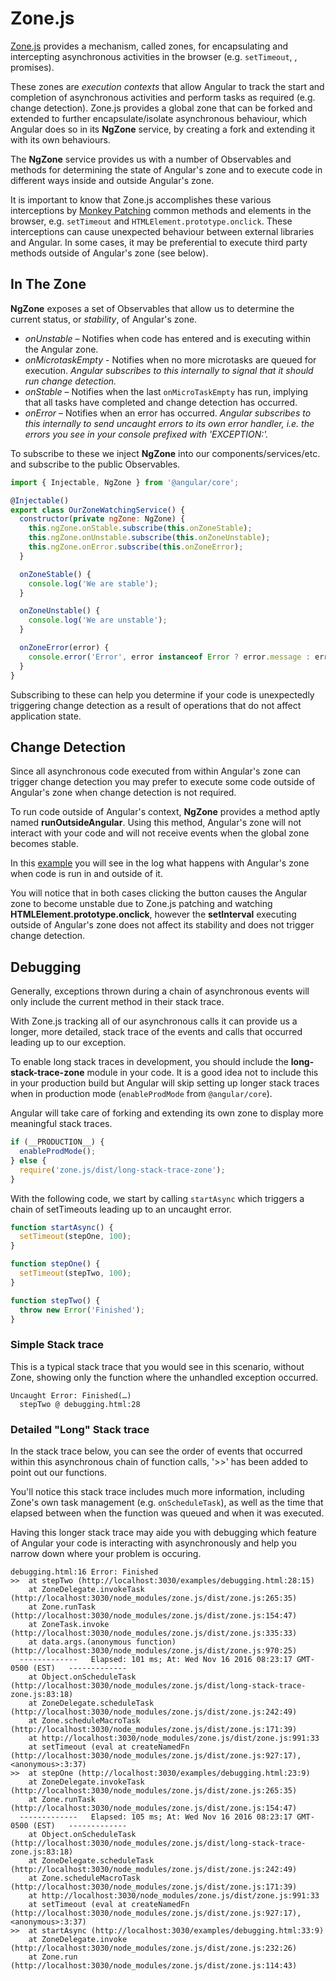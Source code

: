 # Zone.js

[Zone.js](https://github.com/angular/zone.js) provides a mechanism, called zones, for encapsulating and intercepting asynchronous activities in the browser \(e.g. `setTimeout`, , promises\).

These zones are _execution contexts_ that allow Angular to track the start and completion of asynchronous activities and perform tasks as required \(e.g. change detection\). Zone.js provides a global zone that can be forked and extended to further encapsulate/isolate asynchronous behaviour, which Angular does so in its **NgZone** service, by creating a fork and extending it with its own behaviours.

The **NgZone** service provides us with a number of Observables and methods for determining the state of Angular's zone and to execute code in different ways inside and outside Angular's zone.

It is important to know that Zone.js accomplishes these various interceptions by [Monkey Patching](https://en.wikipedia.org/wiki/Monkey_patch) common methods and elements in the browser, e.g. `setTimeout` and `HTMLElement.prototype.onclick`. These interceptions can cause unexpected behaviour between external libraries and Angular. In some cases, it may be preferential to execute third party methods outside of Angular's zone \(see below\).

## In The Zone

**NgZone** exposes a set of Observables that allow us to determine the current status, or _stability_, of Angular's zone.

* _onUnstable_ – Notifies when code has entered and is executing within the Angular zone.
* _onMicrotaskEmpty_ - Notifies when no more microtasks are queued for execution. _Angular subscribes to this internally to signal that it should run change detection._
* _onStable_ – Notifies when the last `onMicroTaskEmpty` has run, implying that all tasks have completed and change detection has occurred.
* _onError_ – Notifies when an error has occurred. _Angular subscribes to this internally to send uncaught errors to its own error handler, i.e. the errors you see in your console prefixed with 'EXCEPTION:'._

To subscribe to these we inject **NgZone** into our components/services/etc. and subscribe to the public Observables.

```javascript
import { Injectable, NgZone } from '@angular/core';

@Injectable()
export class OurZoneWatchingService() {
  constructor(private ngZone: NgZone) {
    this.ngZone.onStable.subscribe(this.onZoneStable);
    this.ngZone.onUnstable.subscribe(this.onZoneUnstable);  
    this.ngZone.onError.subscribe(this.onZoneError);
  }

  onZoneStable() {
    console.log('We are stable');
  }

  onZoneUnstable() {
    console.log('We are unstable');
  }

  onZoneError(error) {
    console.error('Error', error instanceof Error ? error.message : error.toString());
  }
}
```

Subscribing to these can help you determine if your code is unexpectedly triggering change detection as a result of operations that do not affect application state.

## Change Detection

Since all asynchronous code executed from within Angular's zone can trigger change detection you may prefer to execute some code outside of Angular's zone when change detection is not required.

To run code outside of Angular's context, **NgZone** provides a method aptly named **runOutsideAngular**. Using this method, Angular's zone will not interact with your code and will not receive events when the global zone becomes stable.

In this [example](http://plnkr.co/edit/d3KGMh?p=preview) you will see in the log what happens with Angular's zone when code is run in and outside of it.

You will notice that in both cases clicking the button causes the Angular zone to become unstable due to Zone.js patching and watching **HTMLElement.prototype.onclick**, however the **setInterval** executing outside of Angular's zone does not affect its stability and does not trigger change detection.

## Debugging

Generally, exceptions thrown during a chain of asynchronous events will only include the current method in their stack trace.

With Zone.js tracking all of our asynchronous calls it can provide us a longer, more detailed, stack trace of the events and calls that occurred leading up to our exception.

To enable long stack traces in development, you should include the **long-stack-trace-zone** module in your code. It is a good idea not to include this in your production build but Angular will skip setting up longer stack traces when in production mode \(`enableProdMode` from `@angular/core`\).

Angular will take care of forking and extending its own zone to display more meaningful stack traces.

```javascript
if (__PRODUCTION__) {
  enableProdMode();
} else {
  require('zone.js/dist/long-stack-trace-zone');
}
```

With the following code, we start by calling `startAsync` which triggers a chain of setTimeouts leading up to an uncaught error.

```javascript
function startAsync() {
  setTimeout(stepOne, 100);
}

function stepOne() {
  setTimeout(stepTwo, 100);
}

function stepTwo() {
  throw new Error('Finished');
}
```

### Simple Stack trace

This is a typical stack trace that you would see in this scenario, without Zone, showing only the function where the unhandled exception occurred.

```text
Uncaught Error: Finished(…)
  stepTwo @ debugging.html:28
```

### Detailed "Long" Stack trace

In the stack trace below, you can see the order of events that occurred within this asynchronous chain of function calls, '&gt;&gt;' has been added to point out our functions.

You'll notice this stack trace includes much more information, including Zone's own task management \(e.g. `onScheduleTask`\), as well as the time that elapsed between when the function was queued and when it was executed.

Having this longer stack trace may aide you with debugging which feature of Angular your code is interacting with asynchronously and help you narrow down where your problem is occuring.

```text
debugging.html:16 Error: Finished
>>  at stepTwo (http://localhost:3030/examples/debugging.html:28:15)
    at ZoneDelegate.invokeTask (http://localhost:3030/node_modules/zone.js/dist/zone.js:265:35)
    at Zone.runTask (http://localhost:3030/node_modules/zone.js/dist/zone.js:154:47)
    at ZoneTask.invoke (http://localhost:3030/node_modules/zone.js/dist/zone.js:335:33)
    at data.args.(anonymous function) (http://localhost:3030/node_modules/zone.js/dist/zone.js:970:25)
  -------------   Elapsed: 101 ms; At: Wed Nov 16 2016 08:23:17 GMT-0500 (EST)   -------------  
    at Object.onScheduleTask (http://localhost:3030/node_modules/zone.js/dist/long-stack-trace-zone.js:83:18)
    at ZoneDelegate.scheduleTask (http://localhost:3030/node_modules/zone.js/dist/zone.js:242:49)
    at Zone.scheduleMacroTask (http://localhost:3030/node_modules/zone.js/dist/zone.js:171:39)
    at http://localhost:3030/node_modules/zone.js/dist/zone.js:991:33
    at setTimeout (eval at createNamedFn (http://localhost:3030/node_modules/zone.js/dist/zone.js:927:17), <anonymous>:3:37)
>>  at stepOne (http://localhost:3030/examples/debugging.html:23:9)
    at ZoneDelegate.invokeTask (http://localhost:3030/node_modules/zone.js/dist/zone.js:265:35)
    at Zone.runTask (http://localhost:3030/node_modules/zone.js/dist/zone.js:154:47)
  -------------   Elapsed: 105 ms; At: Wed Nov 16 2016 08:23:17 GMT-0500 (EST)   -------------  
    at Object.onScheduleTask (http://localhost:3030/node_modules/zone.js/dist/long-stack-trace-zone.js:83:18)
    at ZoneDelegate.scheduleTask (http://localhost:3030/node_modules/zone.js/dist/zone.js:242:49)
    at Zone.scheduleMacroTask (http://localhost:3030/node_modules/zone.js/dist/zone.js:171:39)
    at http://localhost:3030/node_modules/zone.js/dist/zone.js:991:33
    at setTimeout (eval at createNamedFn (http://localhost:3030/node_modules/zone.js/dist/zone.js:927:17), <anonymous>:3:37)
>>  at startAsync (http://localhost:3030/examples/debugging.html:33:9)
    at ZoneDelegate.invoke (http://localhost:3030/node_modules/zone.js/dist/zone.js:232:26)
    at Zone.run (http://localhost:3030/node_modules/zone.js/dist/zone.js:114:43)
```

